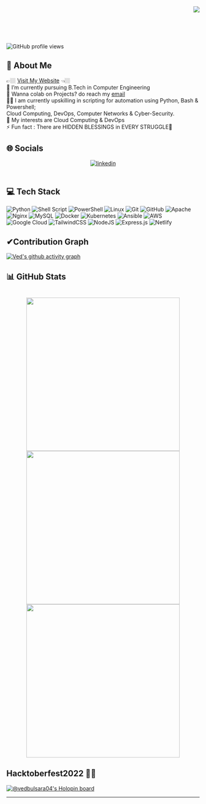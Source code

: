 <img align="right" src="https://media.giphy.com/media/zOvBKUUEERdNm/giphy.gif?cid=790b7611v0pghkm850qinobfvd9oxajt1xfe5w0ff3josjt6&ep=v1_gifs_search&rid=giphy.gif&ct=g" width="">

<br><br>
<br><br>

![GitHub profile views](https://komarev.com/ghpvc/?username=vedbulsara04&color=31E1F7)

## 💫 About Me

👉🏼 <a href="https://vedbulsara.netlify.app/">Visit My Website</a> 👈🏼<br>
🌱 I’m currently pursuing B.Tech in Computer Engineering<br>
💼 Wanna colab on Projects? do reach my  <a href="mailto:vedbulsara7@gmail.com">email</a><br>
👨‍💻 I am currently upskilling in scripting for automation using Python, Bash & Powershell;<br> Cloud Computing, DevOps, Computer Networks & Cyber-Security.<br>
🎯 My interests are Cloud Computing & DevOps<br>⚡ Fun fact : There are HIDDEN BLESSINGS in EVERY STRUGGLE💫


## 🌐 Socials

<div align="center">
<a href="https://linkedin.com/in/vedbulsara04/" target="_blank">
<img src=https://img.shields.io/badge/linkedin-%231E77B5.svg?&style=for-the-badge&logo=linkedin&logoColor=white alt=linkedin style="margin-bottom: 5px;" />
</a>
</div>

</br>

<!-- [![spotify-github-profile](https://spotify-github-profile.vercel.app/api/view?uid=l8f872n5yrzo7qabtdtnbmzdh&cover_image=true&theme=default&show_offline=false&background_color=121212&interchange=false&bar_color=00ff2a&bar_color_cover=false)](https://github.com/vedbulsara04/) -->



## 💻 Tech Stack

![Python](https://img.shields.io/badge/python-3670A0?style=for-the-badge&logo=python&logoColor=ffdd54) ![Shell Script](https://img.shields.io/badge/shell_script-%23121011.svg?style=for-the-badge&logo=gnu-bash&logoColor=white) ![PowerShell](https://img.shields.io/badge/PowerShell-%235391FE.svg?style=for-the-badge&logo=powershell&logoColor=white) ![Linux](https://img.shields.io/badge/Linux-FCC624?style=for-the-badge&logo=linux&logoColor=black) ![Git](https://img.shields.io/badge/git-%23F05033.svg?style=for-the-badge&logo=git&logoColor=white) ![GitHub](https://img.shields.io/badge/github-%23121011.svg?style=for-the-badge&logo=github&logoColor=white) ![Apache](https://img.shields.io/badge/apache-%23D42029.svg?style=for-the-badge&logo=apache&logoColor=white) ![Nginx](https://img.shields.io/badge/nginx-%23009639.svg?style=for-the-badge&logo=nginx&logoColor=white) ![MySQL](https://img.shields.io/badge/mysql-%2300f.svg?style=for-the-badge&logo=mysql&logoColor=white) ![Docker](https://img.shields.io/badge/docker-%230db7ed.svg?style=for-the-badge&logo=docker&logoColor=white) ![Kubernetes](https://img.shields.io/badge/kubernetes-%23326ce5.svg?style=for-the-badge&logo=kubernetes&logoColor=white) ![Ansible](https://img.shields.io/badge/ansible-%231A1918.svg?style=for-the-badge&logo=ansible&logoColor=white) ![AWS](https://img.shields.io/badge/AWS-%23FF9900.svg?style=for-the-badge&logo=amazon-aws&logoColor=white) ![Google Cloud](https://img.shields.io/badge/GoogleCloud-%234285F4.svg?style=for-the-badge&logo=google-cloud&logoColor=white) ![TailwindCSS](https://img.shields.io/badge/tailwindcss-%2338B2AC.svg?style=for-the-badge&logo=tailwind-css&logoColor=white) ![NodeJS](https://img.shields.io/badge/node.js-6DA55F?style=for-the-badge&logo=node.js&logoColor=white) ![Express.js](https://img.shields.io/badge/express.js-%23404d59.svg?style=for-the-badge&logo=express&logoColor=%2361DAFB) ![Netlify](https://img.shields.io/badge/netlify-%23000000.svg?style=for-the-badge&logo=netlify&logoColor=#00C7B7)
<br/>  

## ✔Contribution Graph
<!-- <p align="center">
  <img width="800" src="https://github-readme-activity-graph.cyclic.app/graph?username=vedbulsara04"/>
  <br>
<p> -->
[![Ved's github activity graph](https://github-readme-activity-graph.vercel.app/graph?username=vedbulsara04&&theme=merko&custom_title=Ved's%20Contribution%20Graph&hide_border=true)](https://github.com/ashutosh00710/github-readme-activity-graph)

## 📊 GitHub Stats
  
<p align="center">
<br>
  <a href="https://vedbulsara.netlify.app/">
  <img width="400" src="https://github-readme-stats-sigma-five.vercel.app/api?username=vedbulsara04&show_icons=true&theme=radical" />
  <img width="400" src="https://github-readme-streak-stats.herokuapp.com/?user=vedbulsara04&theme=radical" />
   <img width="400" src="https://github-readme-stats-sigma-five.vercel.app/api/top-langs/?username=vedbulsara04&theme=radical&layout=compact" /> 
  </a>
</p>
</a>

<!--
## 🏆 GitHub Trophies
[![](https://github-profile-trophy.vercel.app/?username=vedbulsara04&theme=radical)](https://github.com/ryo-ma/github-profile-trophy)
![](https://github-profile-trophy.vercel.app/?username=vedbulsara04&theme=radical&no-frame=false&no-bg=false&margin-w=4)
 -->
 
## Hacktoberfest2022 🕵️‍♂️
[![@vedbulsara04's Holopin board](https://holopin.me/vedbulsara04)](https://holopin.io/@vedbulsara04)

---

